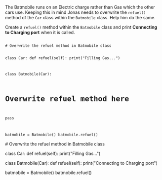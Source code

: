 The Batmobile runs on an Electric charge rather than Gas which the other cars use. Keeping this in mind Jonas needs to overwrite the `refuel()` method of the `Car` class within the `Batmobile` class.  Help him do the same.

Create a `refuel()` method within the `Batmobile` class and print **Connecting  to Charging port** when it is called.


<Editor lang="python" type="exercise">
<code>
# Overwrite the refuel method in Batmobile class

class Car:
  def refuel(self):
    print("Filling Gas...")


class Batmobile(Car):
  # Overwrite refuel method here
  pass

batmobile = Batmobile()
batmobile.refuel()
</code>

<solution>
# Overwrite the refuel method in Batmobile class

class Car:
  def refuel(self):
    print("Filling Gas...")


class Batmobile(Car):
  def refuel(self):
    print("Connecting to Charging port")

batmobile = Batmobile()
batmobile.refuel()
</solution>
</Editor>